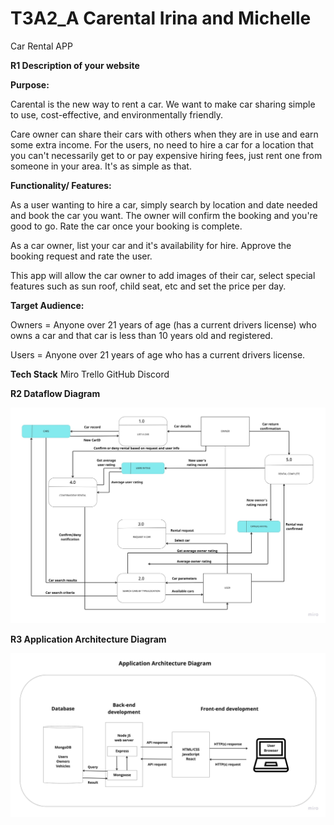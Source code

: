 # T3A2_A Carental Irina and Michelle

Car Rental APP

**R1 Description of your website**

**Purpose:**

Carental is the new way to rent a car. We want to make car sharing simple to use, cost-effective, and environmentally friendly.

Care owner can share their cars with others when they are in use and earn some extra income.
For the users, no need to hire a car for a location that you can't necessarily get to or pay expensive hiring fees, just rent one from someone in your area. It's as simple as that.

**Functionality/ Features:**

As a user wanting to hire a car, simply search by location and date needed and book the car you want. The owner will confirm the booking and you're good to go. Rate the car once your booking is complete.

As a car owner, list your car and it's availability for hire. Approve the booking request and rate the user.

This app will allow the car owner to add images of their car, select special features such as sun roof, child seat, etc and set the price per day.

**Target Audience:**

Owners = Anyone over 21 years of age (has a current drivers license) who owns a car and that car is less than 10 years old and registered.

Users = Anyone over 21 years of age who has a current drivers license.

**Tech Stack**
Miro
Trello
GitHub
Discord

**R2 Dataflow Diagram**

![Data Flow Diagram](docs/Rental_Car_Application_DFD_Final.jpg)

**R3 Application Architecture Diagram**

![Application Architecture Diagram](docs/Rental_Car_AAD.jpg)
